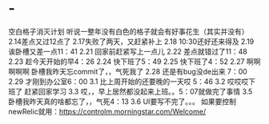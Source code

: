 # - 
空白格子消灭计划
听说一整年没有白色的格子就会有好事花生（其实并没有）
2.14差点又过12点了
2.17失败了两天，又赶紧补上
2.18 10:30还好还来得及
2.19 诶卧槽又差一点11：41
2.21 回家前赶紧写上一点儿
2.22 差点就错过了11：48
2.23 趁今天开始的早4：26
2.24 快下班了5：49
2.25 快下班了4：52
2.27 啊啊啊啊啊 卧槽我昨天忘commit了，，气死我了
2.28 还是有bug没de出来 7：00
2.29 才刚到办公室6：00
3.1 比上周开始的还要晚的一天哎 5：46
3.2 哎哎哎下班了 赶紧回家学习
3.3 哎，，早上居然都没起来上班。。5：07就做完了事情
3.5 卧槽我昨天真的啥都忘了，，气死4：13
3.6 UI要写不完了。。。
如果要控制newRelic就用：https://controlm.morningstar.com/Welcome/
